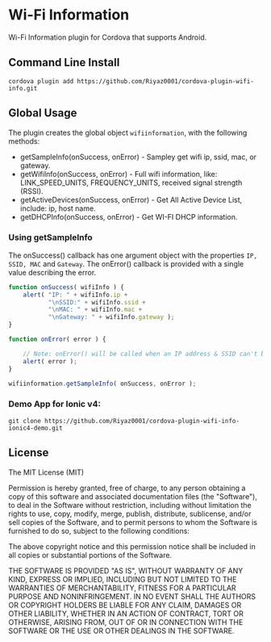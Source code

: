 Wi-Fi Information
=================

Wi-Fi Information plugin for Cordova that supports Android.

## Command Line Install

    cordova plugin add https://github.com/Riyaz0001/cordova-plugin-wifi-info.git

## Global Usage

The plugin creates the global object `wifiinformation`, with the following methods:

* getSampleInfo(onSuccess, onError)  - Sampley get wifi ip, ssid, mac, or gateway.
* getWifiInfo(onSuccess, onError) - Full wifi information, like: LINK_SPEED_UNITS, FREQUENCY_UNITS, received signal strength (RSSI).
* getActiveDevices(onSuccess, onError) - Get All Active Device List, include: ip, host name.
* getDHCPInfo(onSuccess, onError) - Get WI-FI DHCP information.

### Using getSampleInfo
The onSuccess() callback has one argument object with the properties `IP, SSID, MAC` and `Gateway`. The onError() callback is provided with a single value describing the error.

```javascript
function onSuccess( wifiInfo ) {
    alert( "IP: " + wifiInfo.ip + 
           "\nSSID:" + wifiInfo.ssid + 
           "\nMAC: " + wifiInfo.mac + 
           "\nGateway: " + wifiInfo.gateway );
}

function onError( error ) {

    // Note: onError() will be called when an IP address & SSID can't be found. eg WiFi is disabled.
    alert( error );
}

wifiinformation.getSampleInfo( onSuccess, onError );
```

### Demo App for Ionic v4:
`git clone https://github.com/Riyaz0001/cordova-plugin-wifi-info-ionic4-demo.git`




## License

The MIT License (MIT)

Permission is hereby granted, free of charge, to any person obtaining a copy
of this software and associated documentation files (the "Software"), to deal
in the Software without restriction, including without limitation the rights
to use, copy, modify, merge, publish, distribute, sublicense, and/or sell
copies of the Software, and to permit persons to whom the Software is
furnished to do so, subject to the following conditions:

The above copyright notice and this permission notice shall be included in
all copies or substantial portions of the Software.

THE SOFTWARE IS PROVIDED "AS IS", WITHOUT WARRANTY OF ANY KIND, EXPRESS OR
IMPLIED, INCLUDING BUT NOT LIMITED TO THE WARRANTIES OF MERCHANTABILITY,
FITNESS FOR A PARTICULAR PURPOSE AND NONINFRINGEMENT. IN NO EVENT SHALL THE
AUTHORS OR COPYRIGHT HOLDERS BE LIABLE FOR ANY CLAIM, DAMAGES OR OTHER
LIABILITY, WHETHER IN AN ACTION OF CONTRACT, TORT OR OTHERWISE, ARISING FROM,
OUT OF OR IN CONNECTION WITH THE SOFTWARE OR THE USE OR OTHER DEALINGS IN
THE SOFTWARE.
